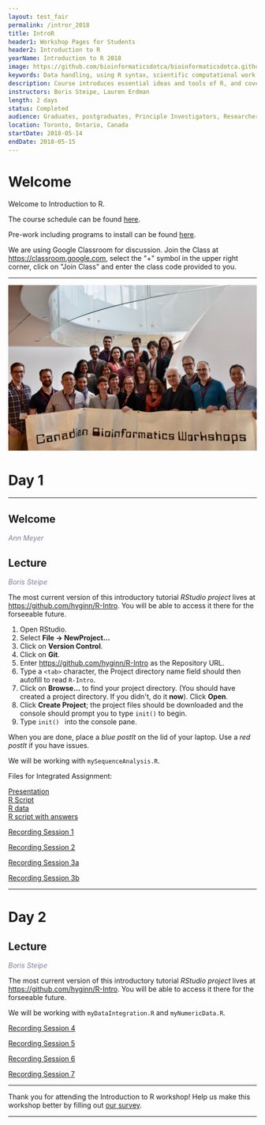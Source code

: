 ```yaml
---
layout: test_fair
permalink: /intror_2018
title: IntroR
header1: Workshop Pages for Students
header2: Introduction to R
yearName: Introduction to R 2018
image: https://github.com/bioinformaticsdotca/bioinformaticsdotca.github.io/blob/master/site_images/CBW_introtoR-icon.jpg?raw=true
keywords: Data handling, using R syntax, scientific computational work
description: Course introduces essential ideas and tools of R, and covers statistical tests in R.
instructors: Boris Steipe, Lauren Erdman
length: 2 days
status: Completed
audience: Graduates, postgraduates, Principle Investigators, Researchers
location: Toronto, Ontario, Canada
startDate: 2018-05-14
endDate: 2018-05-15
---
```

# Welcome <a id="welcome"></a>

Welcome to Introduction to R.  

The course schedule can be found [here](https://bioinformaticsdotca.github.io/intror_2018_schedule). 

Pre-work including programs to install can be found [here](https://bioinformaticsdotca.github.io/intror_2018_prework).  

We are using Google Classroom for discussion. Join the Class at https://classroom.google.com, select the "+" symbol in the upper right corner, click on "Join Class" and enter the class code provided to you.

***

<img src="https://github.com/bioinformaticsdotca/IntroR_2018/blob/master/CBW-may-14-2018.jpg?raw=true" alt="Class Photo" width="750" />

# Day 1 <a id="day1"></a>

***

## Welcome

*<font color="#827e9c">Ann Meyer</font>*

## Lecture

*<font color="#827e9c">Boris Steipe</font>* 

The most current version of this introductory tutorial *RStudio project* lives at <https://github.com/hyginn/R-Intro>. You will be able to access it there for the forseeable future.  
  
1. Open RStudio.  
2. Select **File → NewProject...**  
3. Click on **Version Control**.  
4. Click on **Git**.  
5. Enter <https://github.com/hyginn/R-Intro> as the Repository URL.  
6. Type a `<tab>` character, the Project directory name field should then autofill to read `R-Intro`.  
7. Click on **Browse...** to find your project directory. (You should have created a project directory. If you didn't, do it **now**). Click **Open**.  
8. Click **Create Project**; the project files should be downloaded and the console should prompt you to type `init()` to begin.  
9. Type `init() ` into the console pane.  

When you are done, place a _blue postIt_ on the lid of your laptop. Use a _red postIt_ if you have issues.  

We will be working with `mySequenceAnalysis.R`.

Files for Integrated Assignment:

[Presentation](https://drive.google.com/a/bioinformatics.ca/file/d/1YOuaB4u5ujVbaO9tJ9NSZgk9xRGPrIDl/view?usp=sharing)  
[R Script](https://raw.githubusercontent.com/bioinformaticsdotca/IntroR_2018/master/Intro%20R%20Integrated%20Assignment%20ggplot2%20--%20script.R)  
[R data](https://github.com/bioinformaticsdotca/IntroR_2018/raw/master/MYC-let-7-ggplot-data.rds)  
[R script with answers](https://raw.githubusercontent.com/bioinformaticsdotca/IntroR_2018/master/Intro%20R%20Integrated%20Assignment%20ggplot2%20--%20master.R)  

[Recording Session 1](https://www.youtube.com/watch?v=Mo5H_T0x9OE&list=PL3izGL6oi0S-h3swgRWK7qSxMHMamHemY&index=1)

[Recording Session 2](https://www.youtube.com/watch?v=cMbzRHAqo-4&list=PL3izGL6oi0S-h3swgRWK7qSxMHMamHemY&index=2)

[Recording Session 3a](https://www.youtube.com/watch?v=a1MbmBfGels&list=PL3izGL6oi0S-h3swgRWK7qSxMHMamHemY&index=4)

[Recording Session 3b](https://www.youtube.com/watch?v=GG7g4bi0Ok0&index=3&list=PL3izGL6oi0S-h3swgRWK7qSxMHMamHemY)

***

# Day 2 <a id="day2"></a>

## Lecture

*<font color="#827e9c">Boris Steipe</font>* 

The most current version of this introductory tutorial *RStudio project* lives at <https://github.com/hyginn/R-Intro>. You will be able to access it there for the forseeable future.  

We will be working with `myDataIntegration.R` and `myNumericData.R`.  

[Recording Session 4](https://www.youtube.com/watch?v=XcpmkOVRBYo&index=5&list=PL3izGL6oi0S-h3swgRWK7qSxMHMamHemY)

[Recording Session 5](https://www.youtube.com/watch?v=1IelFGhDIko&list=PL3izGL6oi0S-h3swgRWK7qSxMHMamHemY&index=8)

[Recording Session 6](https://www.youtube.com/watch?v=3Ekgl8uNAzI&list=PL3izGL6oi0S-h3swgRWK7qSxMHMamHemY&index=6)

[Recording Session 7](https://www.youtube.com/watch?v=zG0BdMqWrhc&list=PL3izGL6oi0S-h3swgRWK7qSxMHMamHemY&index=7)

***

Thank you for attending the Introduction to R workshop! Help us make this workshop better by filling out [our survey](https://goo.gl/forms/UYKi2kppAdH8JCWS2). 

***
